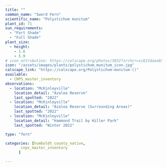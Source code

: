 ```yaml
---
title: ""
common_name: "Sword Fern"
scientific_name: "Polystichum munitum"
plant_id: 71
sun_requirements:
  - "Part Shade"
  - "Full Shade"
plant_size:
  - height: 
    - 1.6
    - 5.9
# icon attribution: https://calscape.org/photos/3032?srchcr=sc621daeab5df9c 
icon: "/assets/images/plants/polystichum_munitum_icon.jpg" 
calscape_link: "https://calscape.org/Polystichum-munitum-()"
available: 
  - CNPS_master_inventory
observations: 
  - location: "McKinleyville"
    location_detail: "Azalea Reserve"
    last_spotted: "2022"
  - location: "McKinleyville"
    location_detail: "Azalea Reserve (Surrounding Areas)"    
    last_spotted: "2022"
  - location: "McKinleyville"
    location_detail: "Hammond Trail by Hiller Park" 
    last_spotted: "Winter 2022"

type: "fern"

categories: [humboldt_county_native,
       cnps_master_inventory
      ]

---
```

